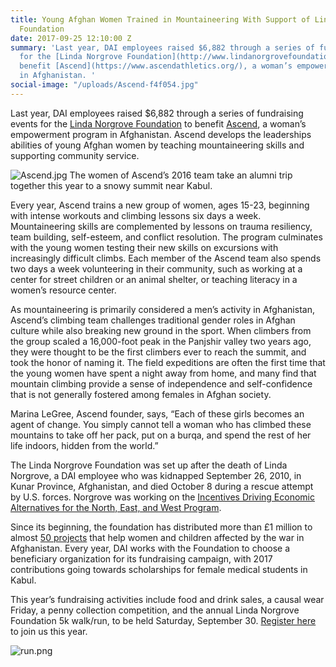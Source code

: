 ```yaml
---
title: Young Afghan Women Trained in Mountaineering With Support of Linda Norgrove
  Foundation
date: 2017-09-25 12:10:00 Z
summary: 'Last year, DAI employees raised $6,882 through a series of fundraising events
  for the [Linda Norgrove Foundation](http://www.lindanorgrovefoundation.org/) to
  benefit [Ascend](https://www.ascendathletics.org/), a woman’s empowerment program
  in Afghanistan. '
social-image: "/uploads/Ascend-f4f054.jpg"
---
```


Last year, DAI employees raised $6,882 through a series of fundraising events for the [Linda Norgrove Foundation](http://www.lindanorgrovefoundation.org/) to benefit [Ascend](https://www.ascendathletics.org/), a woman’s empowerment program in Afghanistan. Ascend develops the leaderships abilities of young Afghan women by teaching mountaineering skills and supporting community service.

![Ascend.jpg](/uploads/Ascend.jpg) The women of Ascend’s 2016 team take an alumni trip together this year to a snowy summit near Kabul.
 
Every year, Ascend trains a new group of women, ages 15-23, beginning with intense workouts and climbing lessons six days a week. Mountaineering skills are complemented by lessons on trauma resiliency, team building, self-esteem, and conflict resolution. The program culminates with the young women testing their new skills on excursions with increasingly difficult climbs. Each member of the Ascend team also spends two days a week volunteering in their community, such as working at a center for street children or an animal shelter, or teaching literacy in a women’s resource center.
 
As mountaineering is primarily considered a men’s activity in Afghanistan, Ascend’s climbing team challenges traditional gender roles in Afghan culture while also breaking new ground in the sport. When climbers from the group scaled a 16,000-foot peak in the Panjshir valley two years ago, they were thought to be the first climbers ever to reach the summit, and took the honor of naming it. The field expeditions are often the first time that the young women have spent a night away from home, and many find that mountain climbing provide a sense of independence and self-confidence that is not generally fostered among females in Afghan society.
 
Marina LeGree, Ascend founder, says, “Each of these girls becomes an agent of change. You simply cannot tell a woman who has climbed these mountains to take off her pack, put on a burqa, and spend the rest of her life indoors, hidden from the world.”

The Linda Norgrove Foundation was set up after the death of Linda Norgrove, a DAI employee who was kidnapped September 26, 2010, in Kunar Province, Afghanistan, and died October 8 during a rescue attempt by U.S. forces. Norgrove was working on the [Incentives Driving Economic Alternatives for the North, East, and West Program](https://www.dai.com/our-work/projects/afghanistan-incentives-driving-economic-alternatives-north-east-and-west-idea-new).

Since its beginning, the foundation has distributed more than £1 million to almost [50 projects](http://www.lindanorgrovefoundation.org/site/projects) that help women and children affected by the war in Afghanistan. Every year, DAI works with the Foundation to choose a beneficiary organization for its fundraising campaign, with 2017 contributions going towards scholarships for female medical students in Kabul.

This year’s fundraising activities include food and drink sales, a causal wear Friday, a penny collection competition, and the annual Linda Norgrove Foundation 5k walk/run, to be held Saturday, September 30. [Register here](https://runsignup.com/Race/MD/SouthKensington/2016LindaNorgrove5K) to join us this year.

![run.png](/uploads/run.png)